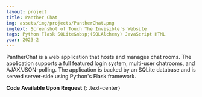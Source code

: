 ```yaml
---
layout: project
title: Panther Chat
img: assets/img/projects/PantherChat.png
imgtext: Screenshot of Touch The Invisible's Website
tags: Python Flask SQLite&nbsp;(SQLAlchemy) JavaScript HTML
year: 2023-2
---
```

PantherChat is a web application that hosts and manages chat rooms. The application supports a full featured login system, multi-user chatrooms, and AJAX/JSON-polling. The application is backed by an SQLite database and is served server-side using Python's Flask framework.<span class="endmark"></span>

**Code Available Upon Request**
{: .text-center}